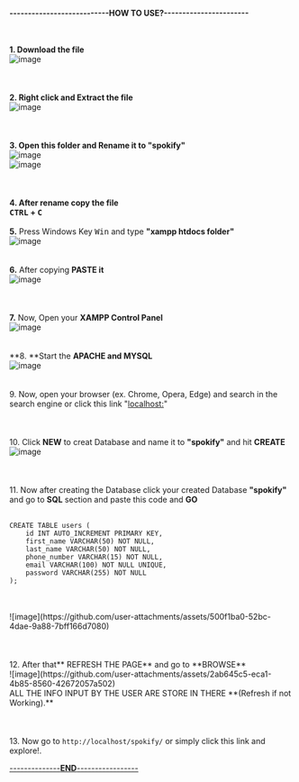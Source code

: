 **---------------------------HOW TO USE?-----------------------**
<br>
<br>
<br>

**1. Download the file**
<br>
![image](https://github.com/user-attachments/assets/1a6c04d2-264a-433c-b34f-c7f86899b4f9)
<br>
<br>
<br>
<br>
**2. Right click and Extract the file**
<br>
![image](https://github.com/user-attachments/assets/2b4dc06b-ab7e-446b-95a0-e7bcac2e858c)
<br>
<br>
<br>
<br>
**3. Open this folder and Rename it to "spokify"**
<br>
![image](https://github.com/user-attachments/assets/e2327958-d324-4d51-8fb2-4bf1f110c249)
<br>
![image](https://github.com/user-attachments/assets/038b4c7d-13bf-4df1-8dc6-86ea686466aa)
<br>
<br>
<br>
<br>
**4. After rename copy the file
<br>
<kbd>CTRL</kbd> + <kbd>C</kbd>**
<br>
<br>
**5.** Press Windows Key <kbd>Win</kbd> and type **"xampp htdocs folder"**
<br>
![image](https://github.com/user-attachments/assets/916a6995-2b8e-4592-b6f6-c4ecaebdc017)
<br>
<br>
<br>
**6.** After copying **PASTE it**
<br>
![image](https://github.com/user-attachments/assets/edef180e-e59c-4202-9abb-ed5471bb3c89)
<br>
<br>
<br>
<br>
**7.** Now, Open your **XAMPP Control Panel**
<br>
![image](https://github.com/user-attachments/assets/8670a60c-8b00-4eb4-aa99-63ea68ae89a4)
<br>
<br>
<br>
**8. **Start the **APACHE and MYSQL**
<br>
![image](https://github.com/user-attachments/assets/96683a39-894c-472f-b9ed-d9aa01c8ab73)
<br>
<br>
<br>
9. Now, open your browser (ex. Chrome, Opera, Edge) and search in the search engine or click this link "[localhost:](http://localhost/phpmyadmin/)"
<br>
<br>
<br>
<br>
10. Click **NEW** to creat Database and name it to **"spokify"** and hit **CREATE**
<br>
![image](https://github.com/user-attachments/assets/37c4ba3a-ab0c-4a1e-9b64-9606a5338448)
<br>
<br>
<br>
<br>
11. Now after creating the Database click your created Database **"spokify"** and go to **SQL** section and paste this code and **GO**
<br>
<br>
```
CREATE TABLE users (
    id INT AUTO_INCREMENT PRIMARY KEY,
    first_name VARCHAR(50) NOT NULL,
    last_name VARCHAR(50) NOT NULL,
    phone_number VARCHAR(15) NOT NULL,
    email VARCHAR(100) NOT NULL UNIQUE,
    password VARCHAR(255) NOT NULL
);
```
<br>
<br>
![image](https://github.com/user-attachments/assets/500f1ba0-52bc-4dae-9a88-7bff166d7080)
<br>
<br>
<br>
<br>
12. After that** REFRESH THE PAGE** and go to **BROWSE** 
<br>
![image](https://github.com/user-attachments/assets/2ab645c5-eca1-4b85-8560-42672057a502)
<br>
ALL THE INFO INPUT BY THE USER ARE STORE IN THERE **(Refresh if not Working).**
<br>
<br>
<br>
<br>
13. Now go to <code>http://localhost/spokify/</code> or simply click this link and explore!.<a href="http://localhost/spokify/">

--------------**END**-----------------
